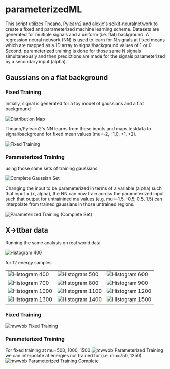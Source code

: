 # parameterizedML

This script utilizes [Theano](http://deeplearning.net/software/theano/), [Pylearn2](http://deeplearning.net/software/pylearn2/) and alexjc's [scikit-neuralnetwork](https://github.com/aigamedev/scikit-neuralnetwork) to create a fixed and parameterized machine learning scheme. Datasets are generated for multiple signals and a uniform (i.e. flat) background. A regression neural network (NN) is used to learn for N signals at fixed means which are mapped as a 1D array to signal/background values of 1 or 0. Second, parameterized training is done for those same N signals simultaneously and then predictions are made for the signals parameterized by a secondary input (alpha).

## Gaussians on a flat background

### Fixed Training
Initially, signal is generated for a toy model of gaussians and a flat background

![Distribution Map](/gaussian/plots/images/modelPlot.png)

Theano/Pylearn2's NN learns from these inputs and maps testdata to signal/background for fixed mean values (mu=-2, -1,0, +1, +2).

![Fixed Training](/gaussian/plots/images/fixedTraining.png)

### Parameterized Training
using those same sets of training gaussians

![Complete Gaussian Set](/plots/images/paramTraining.png)

Changing the input to be parameterized in terms of a variable (alpha) such that input = (x, alpha), the NN can now train across the parameterized input such that output for untrainined mu values (e.g. mu=-1.5, -0.5, 0.5, 1.5) can interpolate from trained gaussians in those untrained regions.

![Parameterized Training (Complete Set)](/plots/images/paramTraining_complete.png)

## X->ttbar data

Running the same analysis on real world data

![Histogram 400](/mwwbb/plots/images/histograms/histo_400.png)

for 12 energy samples

<table style="width:100%">
  <tr>
    <td><img src="mwwbb/plots/images/histograms/histo_400.png" alt="Histogram 400"></td>
    <td><img src="mwwbb/plots/images/histograms/histo_500.png" alt="Histogram 500"></td>		
    <td><img src="mwwbb/plots/images/histograms/histo_600.png" alt="Histogram 600"></td>
  </tr>
  <tr>
    <td><img src="mwwbb/plots/images/histograms/histo_700.png" alt="Histogram 700"></td>
    <td><img src="mwwbb/plots/images/histograms/histo_800.png" alt="Histogram 800"></td>		
    <td><img src="mwwbb/plots/images/histograms/histo_900.png" alt="Histogram 900"></td>
  </tr>
  <tr>
    <td><img src="mwwbb/plots/images/histograms/histo_1000.png" alt="Histogram 1000"></td>
    <td><img src="mwwbb/plots/images/histograms/histo_1100.png" alt="Histogram 1100"></td>		
    <td><img src="mwwbb/plots/images/histograms/histo_1200.png" alt="Histogram 1200"></td>
  </tr>
  <tr>
    <td><img src="mwwbb/plots/images/histograms/histo_1300.png" alt="Histogram 1300"></td>
    <td><img src="mwwbb/plots/images/histograms/histo_1400.png" alt="Histogram 1400"></td>		
    <td><img src="mwwbb/plots/images/histograms/histo_1500.png" alt="Histogram 1500"></td>
  </tr>
</table>

### Fixed Training

![mwwbb Fixed Training](/mwwbb/plots/images/fixedTraining.png)

### Parameterized Training
For fixed training at mu=500, 1000, 1500 
![mwwbb Parameterized Training](/mwwbb/plots/images/paramTraining.png)
we can interpolate at energies not trained for (i.e. mu=750, 1250)
![mwwbb Parameterized Training Complete](/mwwbb/plots/images/paramTraining_complete.png)
